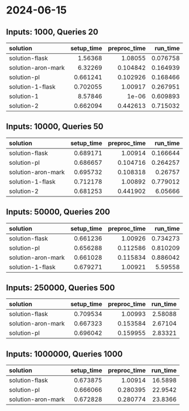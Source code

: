 # 2024-06-15

## Inputs: 1000, Queries 20

| solution           |   setup_time |   preproc_time |   run_time |
|:-------------------|-------------:|---------------:|-----------:|
| solution-flask     |     1.56368  |       1.08055  |   0.076758 |
| solution-aron-mark |     6.32269  |       0.104842 |   0.164939 |
| solution-pl        |     0.661241 |       0.102926 |   0.168466 |
| solution-1-flask   |     0.702055 |       1.00917  |   0.267951 |
| solution-1         |     8.57846  |       1e-06    |   0.609893 |
| solution-2         |     0.662094 |       0.442613 |   0.715032 |

## Inputs: 10000, Queries 50

| solution           |   setup_time |   preproc_time |   run_time |
|:-------------------|-------------:|---------------:|-----------:|
| solution-flask     |     0.689171 |       1.00914  |   0.166644 |
| solution-pl        |     0.686657 |       0.104716 |   0.264257 |
| solution-aron-mark |     0.695732 |       0.108318 |   0.26757  |
| solution-1-flask   |     0.712178 |       1.00892  |   0.779012 |
| solution-2         |     0.681253 |       0.441902 |   6.05666  |

## Inputs: 50000, Queries 200

| solution           |   setup_time |   preproc_time |   run_time |
|:-------------------|-------------:|---------------:|-----------:|
| solution-flask     |     0.661236 |       1.00926  |   0.734273 |
| solution-pl        |     0.656288 |       0.112586 |   0.810209 |
| solution-aron-mark |     0.661028 |       0.115834 |   0.886042 |
| solution-1-flask   |     0.679271 |       1.00921  |   5.59558  |

## Inputs: 250000, Queries 500

| solution           |   setup_time |   preproc_time |   run_time |
|:-------------------|-------------:|---------------:|-----------:|
| solution-flask     |     0.709534 |       1.00993  |    2.58088 |
| solution-aron-mark |     0.667323 |       0.153584 |    2.67104 |
| solution-pl        |     0.696042 |       0.159955 |    2.83321 |

## Inputs: 1000000, Queries 1000

| solution           |   setup_time |   preproc_time |   run_time |
|:-------------------|-------------:|---------------:|-----------:|
| solution-flask     |     0.673875 |       1.00914  |    16.5898 |
| solution-pl        |     0.666066 |       0.280395 |    22.9542 |
| solution-aron-mark |     0.672828 |       0.280774 |    23.8366 |